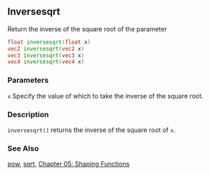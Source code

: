 ## Inversesqrt 
Return the inverse of the square root of the parameter

```glsl
float inversesqrt(float x)  
vec2 inversesqrt(vec2 x)  
vec3 inversesqrt(vec3 x)  
vec4 inversesqrt(vec4 x)
```

### Parameters
```x``` Specify the value of which to take the inverse of the square root.

### Description
```inversesqrt()``` returns the inverse of the square root of  ```x```.

<div class="simpleFunction" data="y = inversesqrt(x); "></div>

### See Also

[pow](index.html#pow.md), [sqrt](index.html#sqrt.md), [Chapter 05: Shaping Functions](../05/)